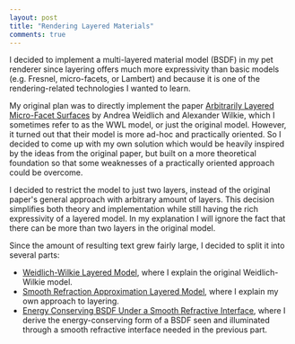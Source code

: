 ```yaml
---
layout: post
title: "Rendering Layered Materials"
comments: true
---
```


I decided to implement a multi-layered material model (BSDF) in my pet renderer since layering offers much more expressivity than basic models (e.g. Fresnel, micro-facets, or Lambert) and because it is one of the rendering-related technologies I wanted to learn.

My original plan was to directly implement the paper [Arbitrarily Layered Micro-Facet Surfaces](https://www.cg.tuwien.ac.at/research/publications/2007/weidlich_2007_almfs/) by Andrea Weidlich and Alexander Wilkie, which I sometimes refer to as the WWL model, or just the original model. However, it turned out that their model is more ad-hoc and practically oriented. So I decided to come up with my own solution which would be heavily inspired by the ideas from the original paper, but built on a more theoretical foundation so that some weaknesses of a practically oriented approach could be overcome.

I decided to restrict the model to just two layers, instead of the original paper's general approach with arbitrary amount of layers. This decision simplifies both theory and implementation while still having the rich expressivity of a layered model. In my explanation I will ignore the fact that there can be more than two layers in the original model.

Since the amount of resulting text grew fairly large, I decided to split it into several parts:

- [Weidlich-Wilkie Layered Model](rendering-layered-materials-weidlich-wilkie-layered-model.html), where I explain the original Weidlich-Wilkie model.
- [Smooth Refraction Approximation Layered Model](rendering-layered-materials-smooth-refraction-approximation-layered-model.html), where I explain my own approach to layering.
- [Energy Conserving BSDF Under a Smooth Refractive Interface](rendering-layered-materials-energy-conserving-BSDF-under-smooth-refractive-interface.html), where I derive the energy-conserving form of a BSDF seen and illuminated through a smooth refractive interface needed in the previous part.

<!-- - A More Detailed SRAL Model Analysis, ...-->